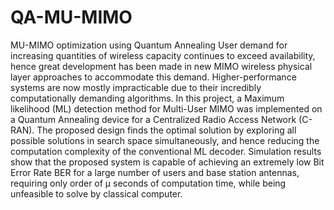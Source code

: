 # QA-MU-MIMO
MU-MIMO optimization using Quantum Annealing
User demand for increasing quantities of wireless capacity continues to exceed availability,
 hence great development has been made in new MIMO wireless physical layer approaches to
 accommodate this demand. Higher-performance systems are now mostly impracticable due
 to their incredibly computationally demanding algorithms.
 In this project, a Maximum likelihood (ML) detection method for Multi-User MIMO was
 implemented on a Quantum Annealing device for a Centralized Radio Access Network
 (C-RAN). The proposed design finds the optimal solution by exploring all possible solutions
 in search space simultaneously, and hence reducing the computation complexity of the
 conventional ML decoder.
 Simulation results show that the proposed system is capable of achieving an extremely
 low Bit Error Rate BER for a large number of users and base station antennas, requiring
 only order of µ seconds of computation time, while being unfeasible to solve by classical
 computer.

